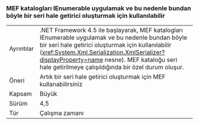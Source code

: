 ### <a name="mef-catalogs-implement-ienumerable-and-therefore-can-no-longer-be-used-to-create-a-serializer"></a>MEF katalogları IEnumerable uygulamak ve bu nedenle bundan böyle bir seri hale getirici oluşturmak için kullanılabilir

|   |   |
|---|---|
|Ayrıntılar|.NET Framework 4.5 ile başlayarak, MEF katalogları IEnumerable uygulamak ve bu nedenle bundan böyle bir seri hale getirici oluşturmak için kullanılabilir (<xref:System.Xml.Serialization.XmlSerializer?displayProperty=name> nesne). MEF kataloğu seri hale getirilmeye çalışıldığında bir özel durum oluşur.|
|Öneri|Artık bir seri hale getirici oluşturmak için MEF kullanabilirsiniz|
|Kapsam|Büyük|
|Sürüm|4,5|
|Tür|Çalışma zamanı|

